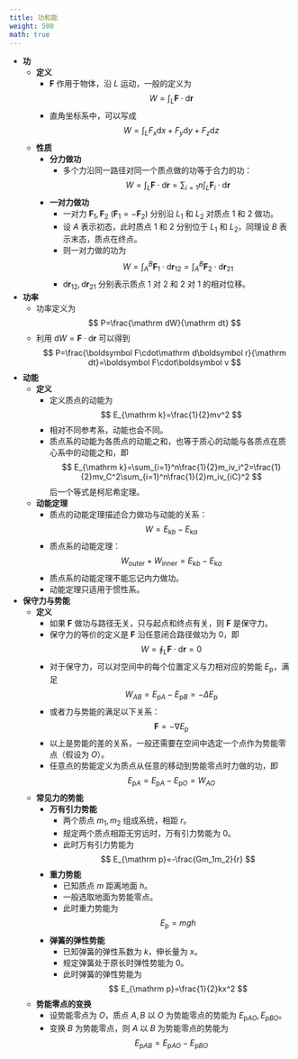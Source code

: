 ```yaml
---
title: 功和能
weight: 500
math: true
---
```


- **功**
    - **定义**
        - $\boldsymbol F$ 作用于物体，沿 $L$ 运动，一般的定义为
          $$
          W=\int_L\boldsymbol F\cdot\mathrm d\boldsymbol r
          $$
        - 直角坐标系中，可以写成
          $$
          W=\int_L F_x\mathrm dx+F_y\mathrm dy+F_z\mathrm dz
          $$
    - **性质**
        - **分力做功**
            - 多个力沿同一路径对同一个质点做的功等于合力的功：
              $$
              W=\int_L \boldsymbol F\cdot\mathrm d\boldsymbol r=\sum_{i=1}{n}\int_L \boldsymbol F_i\cdot\mathrm d\boldsymbol r
              $$
        - **一对力做功**
            - 一对力 $\boldsymbol F_1,\boldsymbol F_2\ (\boldsymbol F_1=-\boldsymbol F_2)$ 分别沿 $L_1$ 和 $L_2$ 对质点 $1$ 和 $2$ 做功。
            - 设 $A$ 表示初态，此时质点 $1$ 和 $2$ 分别位于 $L_1$ 和 $L_2$，同理设 $B$ 表示末态，质点在终点。
            - 则一对力做的功为
              $$
              W=\int_A^B\boldsymbol F_1\cdot\mathrm d\boldsymbol r_{12}=\int_A^B\boldsymbol F_2\cdot\mathrm d\boldsymbol r_{21}
              $$
            - $\mathrm d\boldsymbol r_{12},\mathrm d\boldsymbol r_{21}$ 分别表示质点 $1$ 对 $2$ 和 $2$ 对 $1$ 的相对位移。
- **功率**
    - 功率定义为
      $$
      P=\frac{\mathrm dW}{\mathrm dt}
      $$
    - 利用 $\mathrm dW=\boldsymbol F\cdot\mathrm d\boldsymbol r$ 可以得到
      $$
      P=\frac{\boldsymbol F\cdot\mathrm d\boldsymbol r}{\mathrm dt}=\boldsymbol F\cdot\boldsymbol v
      $$
- **动能**
    - **定义**
        - 定义质点的动能为
          $$
          E_{\mathrm k}=\frac{1}{2}mv^2
          $$
        - 相对不同参考系，动能也会不同。
        - 质点系的动能为各质点的动能之和，也等于质心的动能与各质点在质心系中的动能之和，即
          $$
          E_{\mathrm k}=\sum_{i=1}^n\frac{1}{2}m_iv_i^2=\frac{1}{2}mv_C^2\sum_{i=1}^n\frac{1}{2}m_iv_{iC}^2
          $$
          后一个等式是柯尼希定理。
    - **动能定理**
        - 质点的动能定理描述合力做功与动能的关系：
          $$
          W=E_{\mathrm kb}-E_{\mathrm ka}
          $$
        - 质点系的动能定理：
          $$
          W_{\mathrm{outer}}+W_{\mathrm{inner}}=E_{\mathrm kb}-E_{\mathrm ka}
          $$
        - 质点系的动能定理不能忘记内力做功。
        - 动能定理只适用于惯性系。
- **保守力与势能**
    - **定义**
        - 如果 $\boldsymbol F$ 做功与路径无关，只与起点和终点有关，则 $\boldsymbol F$ 是保守力。
        - 保守力的等价的定义是 $\boldsymbol F$ 沿任意闭合路径做功为 $0$，即
          $$
          W=\oint_L\boldsymbol F\cdot\mathrm d\boldsymbol r=0
          $$
        - 对于保守力，可以对空间中的每个位置定义与力相对应的势能 $E_{\mathrm p}$，满足
          $$
          W_{AB}=E_{\mathrm pA}-E_{\mathrm pB}=-\Delta E_{\mathrm p}
          $$
        - 或者力与势能的满足以下关系：
          $$
          \boldsymbol F=-\nabla E_{\mathrm p}
          $$
        - 以上是势能的差的关系，一般还需要在空间中选定一个点作为势能零点（假设为 $O$）。
        - 任意点的势能定义为质点从任意的移动到势能零点时力做的功，即
          $$
          E_{\mathrm pA}=E_{\mathrm pA}-E_{\mathrm pO}=W_{AO}
          $$
    - **常见力的势能**
        - **万有引力势能**
            - 两个质点 $m_1,m_2$ 组成系统，相距 $r$。
            - 规定两个质点相距无穷远时，万有引力势能为 $0$。
            - 此时万有引力势能为
              $$
              E_{\mathrm p}=-\frac{Gm_1m_2}{r}
              $$
        - **重力势能**
            - 已知质点 $m$ 距离地面 $h$。
            - 一般选取地面为势能零点。
            - 此时重力势能为
              $$
              E_{\mathrm p}=mgh
              $$
        - **弹簧的弹性势能**
            - 已知弹簧的弹性系数为 $k$，伸长量为 $x$。
            - 规定弹簧处于原长时弹性势能为 $0$。
            - 此时弹簧的弹性势能为
              $$
              E_{\mathrm p}=\frac{1}{2}kx^2
              $$
    - **势能零点的变换**
        - 设势能零点为 $O$，质点 $A,B$ 以 $O$ 为势能零点的势能为 $E_{\mathrm pAO},E_{\mathrm pBO}$。
        - 变换 $B$ 为势能零点，则 $A$ 以 $B$ 为势能零点的势能为
          $$
          E_{\mathrm pAB}=E_{\mathrm pAO}-E_{\mathrm pBO}
          $$
